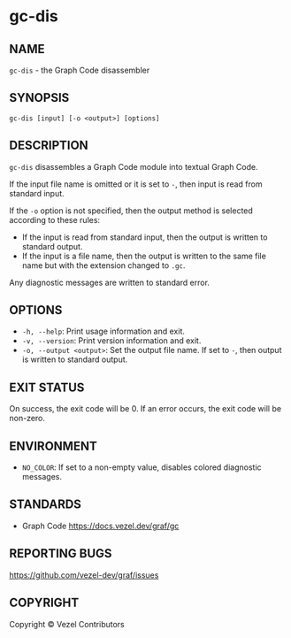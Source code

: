 # gc-dis

## NAME

`gc-dis` - the Graph Code disassembler

## SYNOPSIS

`gc-dis [input] [-o <output>] [options]`

## DESCRIPTION

`gc-dis` disassembles a Graph Code module into textual Graph Code.

If the input file name is omitted or it is set to `-`, then input is read from
standard input.

If the `-o` option is not specified, then the output method is selected
according to these rules:

* If the input is read from standard input, then the output is written to
  standard output.
* If the input is a file name, then the output is written to the same file name
  but with the extension changed to `.gc`.

Any diagnostic messages are written to standard error.

## OPTIONS

* `-h, --help`: Print usage information and exit.
* `-v, --version`: Print version information and exit.
* `-o, --output <output>`: Set the output file name. If set to `-`, then output
  is written to standard output.

## EXIT STATUS

On success, the exit code will be 0. If an error occurs, the exit code will be
non-zero.

## ENVIRONMENT

* `NO_COLOR`: If set to a non-empty value, disables colored diagnostic messages.

## STANDARDS

* Graph Code <https://docs.vezel.dev/graf/gc>

## REPORTING BUGS

<https://github.com/vezel-dev/graf/issues>

## COPYRIGHT

Copyright © Vezel Contributors
